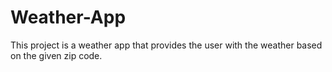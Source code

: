 # Weather-App
This project is a weather app that provides the user with the weather based on the given zip code.

